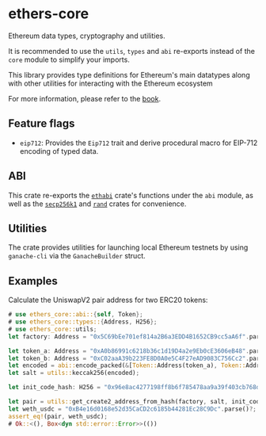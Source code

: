 # ethers-core

Ethereum data types, cryptography and utilities.

It is recommended to use the `utils`, `types` and `abi` re-exports instead of
the `core` module to simplify your imports.

This library provides type definitions for Ethereum's main datatypes along with
other utilities for interacting with the Ethereum ecosystem

For more information, please refer to the [book](https://gakonst.com/ethers-rs).

## Feature flags

-   `eip712`: Provides the `Eip712` trait and derive procedural macro for EIP-712 encoding of typed data.

## ABI

This crate re-exports the [`ethabi`](https://docs.rs/ethabi) crate's functions
under the `abi` module, as well as the
[`secp256k1`](https://docs.rs/libsecp256k1) and [`rand`](https://docs.rs/rand)
crates for convenience.

## Utilities

The crate provides utilities for launching local Ethereum testnets by using
`ganache-cli` via the `GanacheBuilder` struct.

## Examples

Calculate the UniswapV2 pair address for two ERC20 tokens:

```rust
# use ethers_core::abi::{self, Token};
# use ethers_core::types::{Address, H256};
# use ethers_core::utils;
let factory: Address = "0x5C69bEe701ef814a2B6a3EDD4B1652CB9cc5aA6f".parse()?;

let token_a: Address = "0xA0b86991c6218b36c1d19D4a2e9Eb0cE3606eB48".parse()?;
let token_b: Address = "0xC02aaA39b223FE8D0A0e5C4F27eAD9083C756Cc2".parse()?;
let encoded = abi::encode_packed(&[Token::Address(token_a), Token::Address(token_b)])?;
let salt = utils::keccak256(encoded);

let init_code_hash: H256 = "0x96e8ac4277198ff8b6f785478aa9a39f403cb768dd02cbee326c3e7da348845f".parse()?;

let pair = utils::get_create2_address_from_hash(factory, salt, init_code_hash);
let weth_usdc = "0xB4e16d0168e52d35CaCD2c6185b44281Ec28C9Dc".parse()?;
assert_eq!(pair, weth_usdc);
# Ok::<(), Box<dyn std::error::Error>>(())
```

